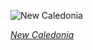
![New Caledonia](https://www.gstatic.com/prettyearth/assets/full/1238.jpg)

*[New Caledonia](https://www.google.com/maps/@-22.285279,166.439567,18z/data=!3m1!1e3)*
